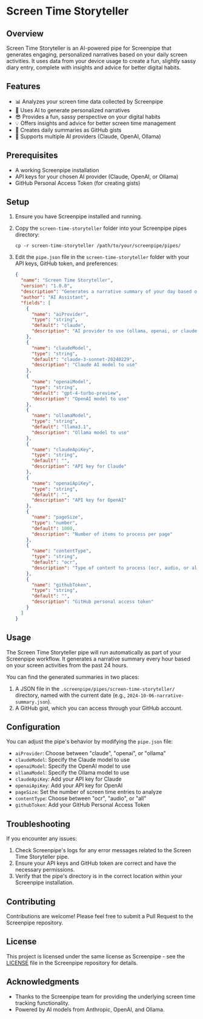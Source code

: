 # Screen Time Storyteller

## Overview

Screen Time Storyteller is an AI-powered pipe for Screenpipe that generates engaging, personalized narratives based on your daily screen activities. It uses data from your device usage to create a fun, slightly sassy diary entry, complete with insights and advice for better digital habits.

## Features

- 📊 Analyzes your screen time data collected by Screenpipe
- 🤖 Uses AI to generate personalized narratives
- 😎 Provides a fun, sassy perspective on your digital habits
- 💡 Offers insights and advice for better screen time management
- 📝 Creates daily summaries as GitHub gists
- 🔄 Supports multiple AI providers (Claude, OpenAI, Ollama)

## Prerequisites

- A working Screenpipe installation
- API keys for your chosen AI provider (Claude, OpenAI, or Ollama)
- GitHub Personal Access Token (for creating gists)

## Setup

1. Ensure you have Screenpipe installed and running.

2. Copy the `screen-time-storyteller` folder into your Screenpipe pipes directory:
   ```
   cp -r screen-time-storyteller /path/to/your/screenpipe/pipes/
   ```

3. Edit the `pipe.json` file in the `screen-time-storyteller` folder with your API keys, GitHub token, and preferences:
   ```json
   {
     "name": "Screen Time Storyteller",
     "version": "1.0.0",
     "description": "Generates a narrative summary of your day based on your screen activities",
     "author": "AI Assistant",
     "fields": [
       {
         "name": "aiProvider",
         "type": "string",
         "default": "claude",
         "description": "AI provider to use (ollama, openai, or claude)"
       },
       {
         "name": "claudeModel",
         "type": "string",
         "default": "claude-3-sonnet-20240229",
         "description": "Claude AI model to use"
       },
       {
         "name": "openaiModel",
         "type": "string",
         "default": "gpt-4-turbo-preview",
         "description": "OpenAI model to use"
       },
       {
         "name": "ollamaModel",
         "type": "string",
         "default": "llama3.1",
         "description": "Ollama model to use"
       },
       {
         "name": "claudeApiKey",
         "type": "string",
         "default": "",
         "description": "API key for Claude"
       },
       {
         "name": "openaiApiKey",
         "type": "string",
         "default": "",
         "description": "API key for OpenAI"
       },
       {
         "name": "pageSize",
         "type": "number",
         "default": 1000,
         "description": "Number of items to process per page"
       },
       {
         "name": "contentType",
         "type": "string",
         "default": "ocr",
         "description": "Type of content to process (ocr, audio, or all)"
       },
       {
         "name": "githubToken",
         "type": "string",
         "default": "",
         "description": "GitHub personal access token"
       }
     ]
   }
   ```

## Usage

The Screen Time Storyteller pipe will run automatically as part of your Screenpipe workflow. It generates a narrative summary every hour based on your screen activities from the past 24 hours.

You can find the generated summaries in two places:

1. A JSON file in the `.screenpipe/pipes/screen-time-storyteller/` directory, named with the current date (e.g., `2024-10-06-narrative-summary.json`).
2. A GitHub gist, which you can access through your GitHub account.

## Configuration

You can adjust the pipe's behavior by modifying the `pipe.json` file:

- `aiProvider`: Choose between "claude", "openai", or "ollama"
- `claudeModel`: Specify the Claude model to use
- `openaiModel`: Specify the OpenAI model to use
- `ollamaModel`: Specify the Ollama model to use
- `claudeApiKey`: Add your API key for Claude
- `openaiApiKey`: Add your API key for OpenAI
- `pageSize`: Set the number of screen time entries to analyze
- `contentType`: Choose between "ocr", "audio", or "all"
- `githubToken`: Add your GitHub Personal Access Token

## Troubleshooting

If you encounter any issues:

1. Check Screenpipe's logs for any error messages related to the Screen Time Storyteller pipe.
2. Ensure your API keys and GitHub token are correct and have the necessary permissions.
3. Verify that the pipe's directory is in the correct location within your Screenpipe installation.

## Contributing

Contributions are welcome! Please feel free to submit a Pull Request to the Screenpipe repository.

## License

This project is licensed under the same license as Screenpipe - see the [LICENSE](LICENSE) file in the Screenpipe repository for details.

## Acknowledgments

- Thanks to the Screenpipe team for providing the underlying screen time tracking functionality.
- Powered by AI models from Anthropic, OpenAI, and Ollama.